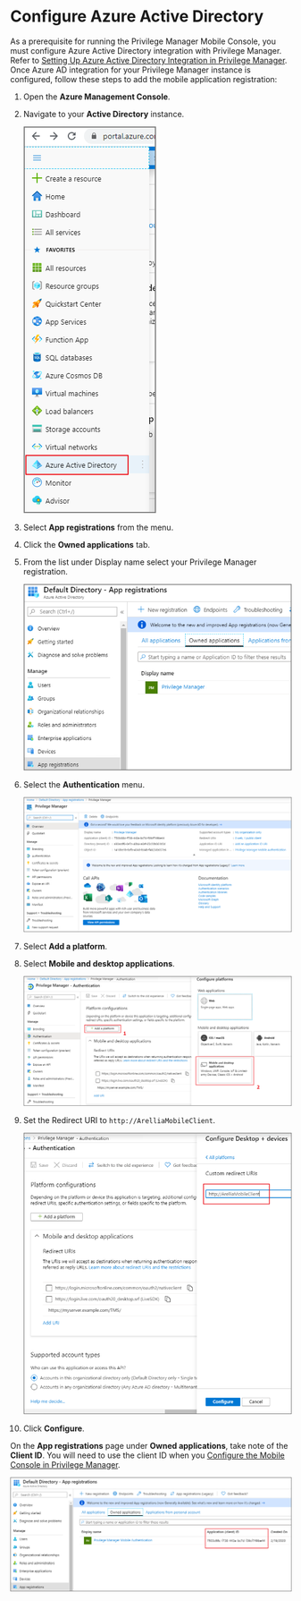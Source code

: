 [title]: # (Configure Azure AD)
[tags]: # (mobile)
[priority]: # (15002)
# Configure Azure Active Directory

As a prerequisite for running the Privilege Manager Mobile Console, you must configure Azure Active Directory integration with Privilege Manager. Refer to [Setting Up Azure Active Directory Integration in Privilege Manager](../integration/active-directory/set-up-privilege-manager-azure-ad-integration.md). Once Azure AD integration for your Privilege Manager instance is configured, follow these steps to add the mobile application registration:

1. Open the __Azure Management Console__.
1. Navigate to your __Active Directory__ instance.

   ![Azure AD](images/az-ad-1.png "Select Active Directory from the Azure Portal menu")
1. Select __App registrations__ from the menu.
1. Click the __Owned applications__ tab.
1. From the list under Display name select your Privilege Manager registration.

   ![Client ID](images/az-ad-8.png "Select registered Privilege Manager instance")
1. Select the __Authentication__ menu.

   ![Application](images/az-ad-4.png "Registered application page")
1. Select __Add a platform__.
1. Select __Mobile and desktop applications__.

   ![Add platform](images/az-ad-5.png "Add platform select Mobile and desktop apps")
1. Set the Redirect URI to `http://ArelliaMobileClient`.

   ![URI](images/az-ad-6.png "Set redirect URI")
1. Click __Configure__.

On the __App registrations__ page under __Owned applications__, take note of the __Client ID__. You will need to use the client ID when you [Configure the Mobile Console in Privilege Manager](cfg-console.md).

![Client ID](images/az-ad-7.png "App registration client ID")

